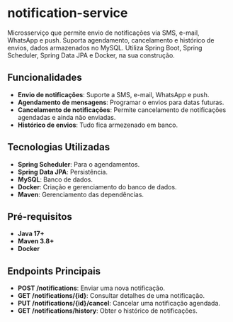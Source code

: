 # notification-service
Microsserviço que permite envio de notificações via SMS, e-mail, WhatsApp e push. Suporta agendamento, cancelamento e histórico de envios, dados armazenados no MySQL. Utiliza Spring Boot, Spring Scheduler, Spring Data JPA e Docker, na sua construção.

## Funcionalidades

- **Envio de notificações**: Suporte a SMS, e-mail, WhatsApp e push.
- **Agendamento de mensagens**: Programar o envios para datas futuras.
- **Cancelamento de notificações**: Permite cancelamento de notificações agendadas e ainda não enviadas.
- **Histórico de envios**: Tudo fica armezenado em banco.

## Tecnologias Utilizadas

- **Spring Scheduler**: Para o agendamentos.
- **Spring Data JPA**: Persistência.
- **MySQL**: Banco de dados.
- **Docker**: Criação e gerenciamento do banco de dados.
- **Maven**: Gerenciamento das dependências.

## Pré-requisitos

- **Java 17+**
- **Maven 3.8+**
- **Docker**

## Endpoints Principais

- **POST /notifications**: Enviar uma nova notificação.
- **GET /notifications/{id}**: Consultar detalhes de uma notificação.
- **PUT /notifications/{id}/cancel**: Cancelar uma notificação agendada.
- **GET /notifications/history**: Obter o histórico de notificações.

